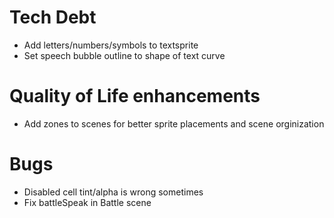 # Tech Debt
* Add letters/numbers/symbols to textsprite
* Set speech bubble outline to shape of text curve

# Quality of Life enhancements
* Add zones to scenes for better sprite placements and scene orginization 

# Bugs
* Disabled cell tint/alpha is wrong sometimes
* Fix battleSpeak in Battle scene